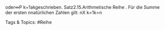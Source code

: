 oder∞P
k=1akgeschrieben.
Satz2.15.Arithmetische Reihe . Für die Summe der ersten nnatürlichen Zahlen gilt:
nX
k=1k=n

   Tags & Topics:
   #Reihe